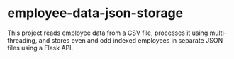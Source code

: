 # employee-data-json-storage
This project reads employee data from a CSV file, processes it using multi-threading, and stores even and odd indexed employees in separate JSON files using a Flask API.
